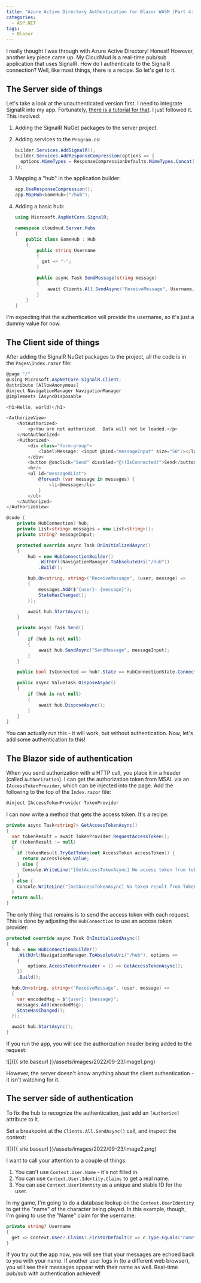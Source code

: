 ```yaml
---
title: "Azure Active Directory Authentication for Blazor WASM (Part 4: SignalR)"
categories:
  - ASP.NET
tags:
  - Blazor
---
```


I really thought I was through with Azure Active Directory!  Honest!  However, another key piece came up.  My CloudMud is a real-time pub/sub application that uses SignalR.  How do I authenticate to the SignalR connection?  Well, like most things, there is a recipe.  So let's get to it.

## The Server side of things

Let's take a look at the unauthenticated version first.  I need to integrate SignalR into my app.  Fortunately, [there is a tutorial for that][1].  I just followed it.  This involved:

1. Adding the SignalR NuGet packages to the server project.
2. Adding services to the `Program.cs`:

    ``` csharp
    builder.Services.AddSignalR();
    builder.Services.AddResponseCompression(options => {
      options.MimeTypes = ResponseCompressionDefaults.MimeTypes.Concat(new[] { "application/octet-stream" });
    });
    ```

3. Mapping a "hub" in the application builder:

    ```csharp
    app.UseResponseCompression();
    app.MapHub<GameHub>("/hub");
    ```

4. Adding a basic hub:

    ```csharp
    using Microsoft.AspNetCore.SignalR;

    namespace cloudmud.Server.Hubs
    {
        public class GameHub : Hub
        {
            public string Username
            {
              get => "-";
            }

            public async Task SendMessage(string message)
            {
                await Clients.All.SendAsync("ReceiveMessage", Username, message);
            }
        }
    }
    ```

I'm expecting that the authentication will provide the username, so it's just a dummy value for now.

## The Client side of things

After adding the SignalR NuGet packages to the project, all the code is in the `Pages\Index.razor` file:

```csharp
@page "/"
@using Microsoft.AspNetCore.SignalR.Client;
@attribute [AllowAnonymous]
@inject NavigationManager NavigationManager
@implements IAsyncDisposable

<h1>Hello, world!</h1>

<AuthorizeView>
    <NotAuthorized>
        <p>You are not authorized.  Data will not be loaded.</p>
    </NotAuthorized>
    <Authorized>
        <div class="form-group">
            <label>Message: <input @bind="messageInput" size="50"/></label>
        </div>
        <button @onclick="Send" disabled="@(!IsConnected)">Send</button>
        <hr/>
        <ul id="messagedList">
            @foreach (var message in messages) {
                <li>@message</li>
            }
        </ul>
    </Authorized>
</AuthorizeView>

@code {
    private HubConnection? hub;
    private List<string> messages = new List<string>();
    private string? messageInput;

    protected override async Task OnInitializedAsync()
    {
        hub = new HubConnectionBuilder()
            .WithUrl(NavigationManager.ToAbsoluteUri("/hub"))
            .Build();

        hub.On<string, string>("ReceiveMessage", (user, message) =>
        {
            messages.Add($"{user}: {message}");
            StateHasChanged();
        });

        await hub.StartAsync();
    }

    private async Task Send() 
    {
        if (hub is not null) 
        {
            await hub.SendAsync("SendMessage", messageInput);
        }
    }

    public bool IsConnected => hub?.State == HubConnectionState.Connected;

    public async ValueTask DisposeAsync()
    {
        if (hub is not null)
        {
            await hub.DisposeAsync();
        }
    }
}
```

You can actually run this - it will work, but without authentication.  Now, let's add some authentication to this!

## The Blazor side of authentication

When you send authorization with a HTTP call, you place it in a header (called `Authorization`).  I can get the authorization token from MSAL via an `IAccessTokenProvider`, which can be injected into the page.  Add the following to the top of the `Index.razor` file:

```csharp
@inject IAccessTokenProvider TokenProvider
```

I can now write a method that gets the access token.  It's a recipe:

```csharp
private async Task<string?> GetAccessTokenAsync()
{
  var tokenResult = await TokenProvider.RequestAccessToken();
  if (tokenResult != null) 
  {
    if (tokenResult.TryGetToken(out AccessToken accessToken)) {
      return accessToken.Value;
    } else {
      Console.WriteLine("[GetAccessTokenAsync] No access token from tokenResult.TryGetToken()");
    }
  } else {
    Console.WriteLine("[GetAccessTokenAsync] No token result from TokenProvider.RequestAccessToken()");
  }
  return null;
}
```

The only thing that remains is to send the access token with each request.  This is done by adjusting the `HubConnection` to use an access token provider:

```csharp
protected override async Task OnInitializedAsync()
{
  hub = new HubConnectionBuilder()
    .WithUrl(NavigationManager.ToAbsoluteUri("/hub"), options =>
    {
        options.AccessTokenProvider = () => GetAccessTokenAsync();
    })
    .Build();

  hub.On<string, string>("ReceiveMessage", (user, message) =>
  {
    var encodedMsg = $"{user}: {message}";
    messages.Add(encodedMsg);
    StateHasChanged();
  });

  await hub.StartAsync();
}
```

If you run the app, you will see the authorization header being added to the request:

![]({{ site.baseurl }}/assets/images/2022/09-23/image1.png)

However, the server doesn't know anything about the client authentication - it isn't watching for it. 

## The server side of authentication

To fix the hub to recognize the authentication, just add an `[Authorize]` attribute to it.  

Set a breakpoint at the `Clients.All.SendAsync()` call, and inspect the context:

![]({{ site.baseurl }}/assets/images/2022/09-23/image2.png)

I want to call your attention to a couple of things:

1. You can't use `Context.User.Name` - it's not filled in.
2. You can use `Context.User.Identity.Claims` to get a real name.
3. You can use `Context.UserIdentity` as a unique and stable ID for the user.

In my game, I'm going to do a database lookup on the `Context.UserIdentity` to get the "name" of the character being played. In this example, though, I'm going to use the "Name" claim for the username:

```csharp
private string? Username
{
  get => Context.User?.Claims?.FirstOrDefault(c => c.Type.Equals("name", StringComparison.OrdinalIgnoreCase))?.Value ?? "-";
}
```

If you try out the app now, you will see that your messages are echoed back to you with your name.  If another user logs in (to a different web browser), you will see their messages appear with their name as well.  Real-time pub/sub with authentication achieved!

<!-- Links -->
[1]: https://learn.microsoft.com/aspnet/core/blazor/tutorials/signalr-blazor?view=aspnetcore-6.0&tabs=visual-studio&pivots=webassembly
